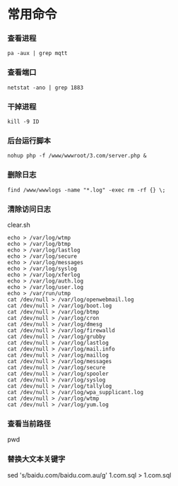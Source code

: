 # 常用命令

### 查看进程 <a href="#cha-kan-jin-cheng" id="cha-kan-jin-cheng"></a>

`pa -aux | grep mqtt`

### 查看端口

`netstat -ano | grep 1883`

### 干掉进程

`kill -9 ID`

### 后台运行脚本

`nohup php -f /www/wwwroot/3.com/server.php &`

### 删除日志

`find /www/wwwlogs -name "*.log" -exec rm -rf {} \;`

### 清除访问日志

clear.sh

```
echo > /var/log/wtmp
echo > /var/log/btmp 
echo > /var/log/lastlog 
echo > /var/log/secure 
echo > /var/log/messages
echo > /var/log/syslog
echo > /var/log/xferlog
echo > /var/log/auth.log
echo > /var/log/user.log
echo > /var/run/utmp
cat /dev/null > /var/log/openwebmail.log
cat /dev/null > /var/log/boot.log
cat /dev/null > /var/log/btmp
cat /dev/null > /var/log/cron
cat /dev/null > /var/log/dmesg
cat /dev/null > /var/log/firewalld
cat /dev/null > /var/log/grubby
cat /dev/null > /var/log/lastlog
cat /dev/null > /var/log/mail.info
cat /dev/null > /var/log/maillog
cat /dev/null > /var/log/messages
cat /dev/null > /var/log/secure
cat /dev/null > /var/log/spooler
cat /dev/null > /var/log/syslog
cat /dev/null > /var/log/tallylog
cat /dev/null > /var/log/wpa_supplicant.log
cat /dev/null > /var/log/wtmp
cat /dev/null > /var/log/yum.log
```

### 查看当前路径

pwd

### 替换大文本关键字

sed 's/baidu.com/baidu.com.au/g' 1.com.sql > 1.com.sql
